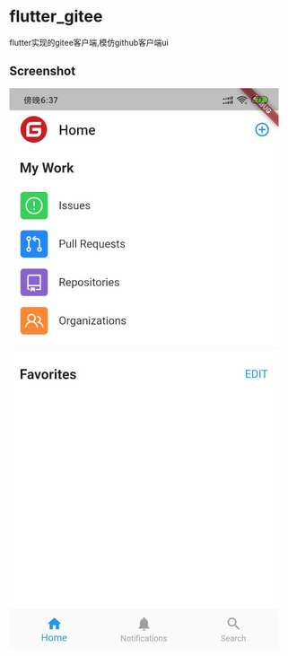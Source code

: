 # flutter_gitee

flutter实现的gitee客户端,模仿github客户端ui

## Screenshot
![Screenshot2](images/flutter_gitee.jpg)

